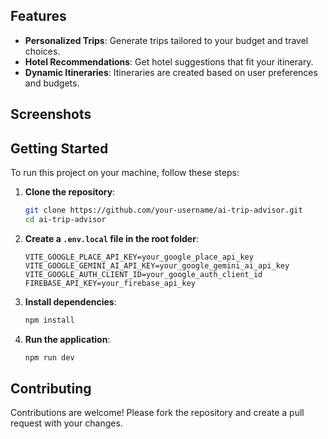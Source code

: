 

## Features

- **Personalized Trips**: Generate trips tailored to your budget and travel choices.
- **Hotel Recommendations**: Get hotel suggestions that fit your itinerary.
- **Dynamic Itineraries**: Itineraries are created based on user preferences and budgets.

## Screenshots



## Getting Started

To run this project on your machine, follow these steps:

1. **Clone the repository**:
    ```bash
    git clone https://github.com/your-username/ai-trip-advisor.git
    cd ai-trip-advisor
    ```

2. **Create a `.env.local` file in the root folder**:
    ```plaintext
    VITE_GOOGLE_PLACE_API_KEY=your_google_place_api_key
    VITE_GOOGLE_GEMINI_AI_API_KEY=your_google_gemini_ai_api_key
    VITE_GOOGLE_AUTH_CLIENT_ID=your_google_auth_client_id
    FIREBASE_API_KEY=your_firebase_api_key
    ```

3. **Install dependencies**:
    ```bash
    npm install
    ```

4. **Run the application**:
    ```bash
    npm run dev
    ```

## Contributing

Contributions are welcome! Please fork the repository and create a pull request with your changes.

